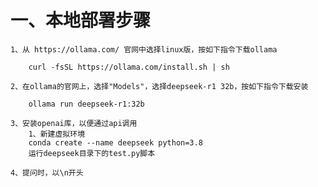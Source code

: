 # 一、本地部署步骤

    1、从 https://ollama.com/ 官网中选择linux版，按如下指令下载ollama

        curl -fsSL https://ollama.com/install.sh | sh

    2、在ollama的官网上，选择"Models"，选择deepseek-r1 32b，按如下指令下载安装

        ollama run deepseek-r1:32b
    
    3、安装openai库，以便通过api调用
        1、新建虚拟环境
        conda create --name deepseek python=3.8
        运行deepseek目录下的test.py脚本

    4、提问时，以\n开头

    

